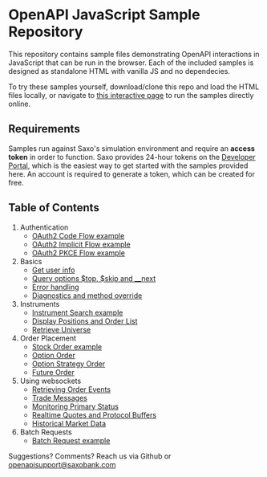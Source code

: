 # OpenAPI JavaScript Sample Repository

This repository contains sample files demonstrating OpenAPI interactions in JavaScript that can be run in the browser. Each of the included samples is designed as standalone HTML with vanilla JS and no dependecies.

To try these samples yourself, download/clone this repo and load the HTML files locally, or navigate to [this interactive page](https://saxobank.github.io/openapi-samples-js/) to run the samples directly online.

## Requirements

Samples run against Saxo's simulation environment and require an **access token** in order to function. Saxo provides 24-hour tokens on the [Developer Portal](https://www.developer.saxo/openapi/token/), which is the easiest way to get started with the samples provided here. An account is required to generate a token, which can be created for free.

## Table of Contents

1. Authentication
   - [OAuth2 Code Flow example](authentication/oauth2-code-flow)
   - [OAuth2 Implicit Flow example](authentication/oauth2-implicit-flow)
   - [OAuth2 PKCE Flow example](authentication/oauth2-pkce-flow)
2. Basics
   - [Get user info](basics/user-info)
   - [Query options $top, $skip and \_\_next](basics/query-options)
   - [Error handling](error-handling)
   - [Diagnostics and method override](basics/diagnostics)
3. Instruments
   - [Instrument Search example](instruments/instrument-search)
   - [Display Positions and Order List](instruments/display-positions-orders)
   - [Retrieve Universe](instruments/instrument-retrieval)
4. Order Placement
   - [Stock Order example](orders/stocks)
   - [Option Order](orders/options)
   - [Option Strategy Order](orders/option-strategies)
   - [Future Order](orders/futures)
5. Using websockets
   - [Retrieving Order Events](websockets/order-events-monitoring)
   - [Trade Messages](websockets/trade-messages)
   - [Monitoring Primary Status](websockets/primary-monitoring)
   - [Realtime Quotes and Protocol Buffers](websockets/realtime-quotes)
   - [Historical Market Data](websockets/historical-market-data)
6. Batch Requests
   - [Batch Request example](batch-request)

Suggestions? Comments? Reach us via Github or openapisupport@saxobank.com
